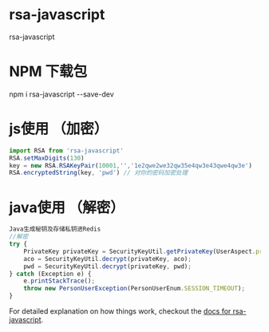 # rsa-javascript
rsa-javascript
# NPM 下载包
npm i rsa-javascript --save-dev
# js使用 （加密）
```javascript
import RSA from 'rsa-javascript'
RSA.setMaxDigits(130)
key = new RSA.RSAKeyPair(10001,'','1e2qwe2we32qw35e4qw3e43qwe4qw3e')
RSA.encryptedString(key, 'pwd') // 对你的密码加密处理 
```
# java使用 （解密）
```javascript
Java生成秘钥及存储私钥进Redis
//解密
try {
    PrivateKey privateKey = SecurityKeyUtil.getPrivateKey(UserAspect.privateKeyString);
    aco = SecurityKeyUtil.decrypt(privateKey, aco);
    pwd = SecurityKeyUtil.decrypt(privateKey, pwd);
} catch (Exception e) {
    e.printStackTrace();
    throw new PersonUserException(PersonUserEnum.SESSION_TIMEOUT);
}
```
For detailed explanation on how things work, checkout the [docs for rsa-javascript](https://github.com/xiaolieask/rsa-js-java).
